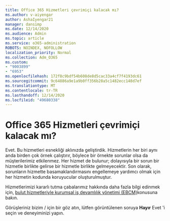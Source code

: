 ```yaml
---
title: Office 365 Hizmetleri çevrimiçi kalacak mı?
ms.author: v-aiyengar
author: AshaIyengar21
manager: dansimp
ms.date: 12/14/2020
ms.audience: Admin
ms.topic: article
ms.service: o365-administration
ROBOTS: NOINDEX, NOFOLLOW
localization_priority: Normal
ms.collection: Adm_O365
ms.custom:
- "9003899"
- "6953"
ms.openlocfilehash: 172f8c9bdf54b608de8d5cac33a4cf7f4193dc61
ms.sourcegitcommit: 9c64886a9e1a9b0ff356b28a5c1482ecc148d7ef
ms.translationtype: MT
ms.contentlocale: tr-TR
ms.lasthandoff: 12/14/2020
ms.locfileid: "49680338"
---
```

# <a name="will-office-365-services-stay-online"></a>Office 365 Hizmetleri çevrimiçi kalacak mı?

Evet. Bu hizmetleri esnekliği aklınızda geliştirdik. Hizmetlerin her biri aynı anda birden çok örnek çalıştırır, böylece bir örnekte sorunlar olsa da müşterilerimiz etkilenmez. Her hizmet de bulunur; dolayısıyla bir sorun bir hizmetle birlikte gelirse bir hizmetle birlikte gelmeyecektir. Son olarak, sorunların hizmette basamaklandırmasını engellemeye yardımcı olmak için her hizmetin kodunda koruyucular oluşturulmuştur.

Hizmetlerimizi kararlı tutma çabalarımız hakkında daha fazla bilgi edinmek için, [bulut hizmetleriyle kurumsal iş devamlılık yönetimi (EBCM)](https://go.microsoft.com/fwlink/?linkid=2124377)konusuna bakın.

Görüşleriniz bizim  / için bir göz atın, lütfen görüntülenen soruya **Hayır** Evet 'i seçin ve deneyiminizi yapın.